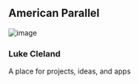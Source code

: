 ## American Parallel

![image](https://img.shields.io/badge/JavaScript-323330?style=for-the-badge&logo=javascript&logoColor=F7DF1E)

### Luke Cleland

A place for projects, ideas, and apps

